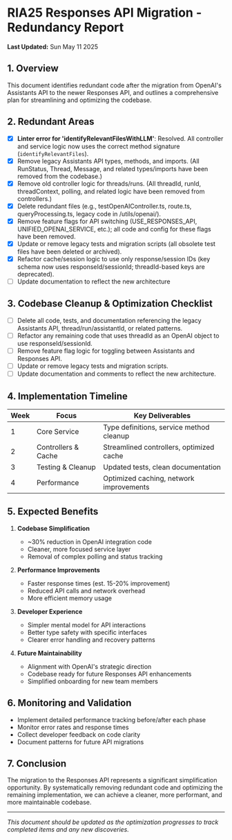 # RIA25 Responses API Migration - Redundancy Report

**Last Updated:** Sun May 11 2025

## 1. Overview

This document identifies redundant code after the migration from OpenAI's Assistants API to the newer Responses API, and outlines a comprehensive plan for streamlining and optimizing the codebase.

## 2. Redundant Areas

- [x] **Linter error for 'identifyRelevantFilesWithLLM'**: Resolved. All controller and service logic now uses the correct method signature (`identifyRelevantFiles`).
- [x] Remove legacy Assistants API types, methods, and imports. (All RunStatus, Thread, Message, and related types/imports have been removed from the codebase.)
- [x] Remove old controller logic for threads/runs. (All threadId, runId, threadContext, polling, and related logic have been removed from controllers.)
- [x] Delete redundant files (e.g., testOpenAIController.ts, route.ts, queryProcessing.ts, legacy code in /utils/openai/).
- [x] Remove feature flags for API switching (USE_RESPONSES_API, UNIFIED_OPENAI_SERVICE, etc.); all code and config for these flags have been removed.
- [x] Update or remove legacy tests and migration scripts (all obsolete test files have been deleted or archived).
- [x] Refactor cache/session logic to use only response/session IDs (key schema now uses responseId/sessionId; threadId-based keys are deprecated).
- [ ] Update documentation to reflect the new architecture

## 3. Codebase Cleanup & Optimization Checklist

- [ ] Delete all code, tests, and documentation referencing the legacy Assistants API, thread/run/assistantId, or related patterns.
- [ ] Refactor any remaining code that uses threadId as an OpenAI object to use responseId/sessionId.
- [ ] Remove feature flag logic for toggling between Assistants and Responses API.
- [ ] Update or remove legacy tests and migration scripts.
- [ ] Update documentation and comments to reflect the new architecture.

## 4. Implementation Timeline

| Week | Focus               | Key Deliverables                         |
| ---- | ------------------- | ---------------------------------------- |
| 1    | Core Service        | Type definitions, service method cleanup |
| 2    | Controllers & Cache | Streamlined controllers, optimized cache |
| 3    | Testing & Cleanup   | Updated tests, clean documentation       |
| 4    | Performance         | Optimized caching, network improvements  |

## 5. Expected Benefits

1. **Codebase Simplification**

   - ~30% reduction in OpenAI integration code
   - Cleaner, more focused service layer
   - Removal of complex polling and status tracking

2. **Performance Improvements**

   - Faster response times (est. 15-20% improvement)
   - Reduced API calls and network overhead
   - More efficient memory usage

3. **Developer Experience**

   - Simpler mental model for API interactions
   - Better type safety with specific interfaces
   - Clearer error handling and recovery patterns

4. **Future Maintainability**
   - Alignment with OpenAI's strategic direction
   - Codebase ready for future Responses API enhancements
   - Simplified onboarding for new team members

## 6. Monitoring and Validation

- Implement detailed performance tracking before/after each phase
- Monitor error rates and response times
- Collect developer feedback on code clarity
- Document patterns for future API migrations

## 7. Conclusion

The migration to the Responses API represents a significant simplification opportunity. By systematically removing redundant code and optimizing the remaining implementation, we can achieve a cleaner, more performant, and more maintainable codebase.

---

_This document should be updated as the optimization progresses to track completed items and any new discoveries._
